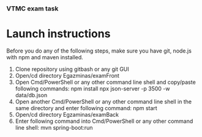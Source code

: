 ### VTMC exam task 
# Launch instructions

Before you do any of the following steps, make sure you have git, node.js with npm and maven installed.

1. Clone repository using gitbash or any git GUI
2. Open/cd directory Egazminas/examFront
3. Open Cmd/PowerShell or any other command line shell and copy/paste following commands:
  npm install
  npx json-server -p 3500 -w data/db.json
4. Open another Cmd/PowerShell or any other command line shell in the same directory and enter following command:
  npm start
5. Open/cd directory Egzaminas/examBack
6. Enter following command into Cmd/PowerShell or any other command line shell:
  mvn spring-boot:run
